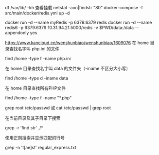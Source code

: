 df /var/lib/ -kh  查看挂载
netstat -aon|findstr "80"
docker-compose -f src/main/docker/redis.yml up -d

docker run -d --name myRedis -p 6379:6379 redis 
docker run -d --name redis6 -p 6379:6379 10.31.94.21:5000/redis  -v $PWD/data:/data --appendonly yes

https://www.kancloud.cn/wenshunbiao/wenshunbiao/1609076
在 home 目录查找名字叫 php.ini 的文件

find /home -type f -name php.ini

在 home 目录查找名字叫 data 的文件夹（-iname 不区分大小写）

find /home -type d -iname data

在 home 目录查找所有PHP文件

find /home -type f -name "*.php"

grep root /etc/passwd
或
cat /etc/passwd | grep root

在当前目录及其子目录下搜索

grep -r 'find str' ./*

使用正则搜索并显示匹配的行号

grep -n 't[ae]st' regular_express.txt


